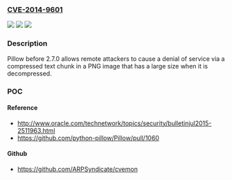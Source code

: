 ### [CVE-2014-9601](https://cve.mitre.org/cgi-bin/cvename.cgi?name=CVE-2014-9601)
![](https://img.shields.io/static/v1?label=Product&message=n%2Fa&color=blue)
![](https://img.shields.io/static/v1?label=Version&message=n%2Fa&color=blue)
![](https://img.shields.io/static/v1?label=Vulnerability&message=n%2Fa&color=brighgreen)

### Description

Pillow before 2.7.0 allows remote attackers to cause a denial of service via a compressed text chunk in a PNG image that has a large size when it is decompressed.

### POC

#### Reference
- http://www.oracle.com/technetwork/topics/security/bulletinjul2015-2511963.html
- https://github.com/python-pillow/Pillow/pull/1060

#### Github
- https://github.com/ARPSyndicate/cvemon

